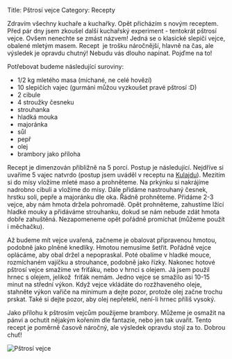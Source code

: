 Title: Pštrosí vejce
Category: Recepty

Zdravím všechny kuchaře a kuchařky. Opět přicházím s novým receptem.
Před pár dny jsem zkoušel další kuchařský experiment - tentokrát pštrosí
vejce. Ovšem nenechte se zmást názvem! Jedná se o klasické slepičí
vejce, obalené mletým masem. Recept  je trošku náročnější, hlavně na
čas, ale výsledek je opravdu chutný! Nebudu vás dlouho napínat. Pojďme
na to!

Potřebovat budeme následující suroviny:

- 1/2 kg mletého masa (míchané, ne celé hovězí)
- 10 slepičích vajec (gurmáni můžou vyzkoušet pravé pštrosí :D)
- 2 cibule
- 4 stroužky česneku
- strouhanka
- hladká mouka
- majoránka
- sůl
- pepř
- olej
- brambory jako příloha

Recept je dimenzován přibližně na 5 porcí. Postup je následující.
Nejdříve si uvaříme 5 vajec natvrdo (postup jsem uváděl v receptu na
[Kulajdu]({static}2010-02-08_kulajda.md)). Mezitím si do mísy vložíme mleté maso a prohněteme. Na
prkýnku si nakrájíme nadrobno cibuli a vložíme do mísy. Dále přidáme
nastrouhaný česnek, hrstku soli, pepře a majoránku dle oka. Řádně
prohněteme. Přidáme 2-3 vejce, aby nám hmota držela pohromadě. Opět
prohněteme, zahustíme lžící hladké mouky a přidáváme strouhanku, dokud
se nám nebude zdát hmota dobře zahuštěná. Nezapomeneme opět pořádně
promíchat (můžeme použít i měchačku).

Až budeme mít vejce uvařená, začneme je obalovat připravenou hmotou,
podobně jako plněné knedlíky. Hmotou nemusíme šetřit. Pořádně vejce
oplácáme, aby obal držel a nepopraskal. Poté obalíme v hladké mouce,
rozmíchaném vajíčku a strouhance, podobně jako řízky. Nakonec hotové
pštrosí vejce smažíme ve friťáku, nebo v hrnci s olejem. Já jsem použil
hrnec s olejem, jelikož  friťák nemám. Jedno vejce se smažilo asi 10-15
minut na střední výkon. Když vejce vkládáte do rozžhaveného oleje,
stahněte výkon vařiče na minimum a dejte pozor, protože olej začne
trochu prskat. Také si dejte pozor, aby olej nepřetekl, není-li hrnec
příliš vysoký.

Jako přílohu k pštrosím vejcům použijeme brambory. Můžeme je osmažit na
pánvi a ochutit nějakým kořením dle fantazie, nebo jen tak uvařit. Tento
recept je poměrně časově náročný, ale výsledek opravdu stojí za to.
Dobrou chuť!

![Pštrosí vejce]({static}images/pstrosi-vejce.jpg)
